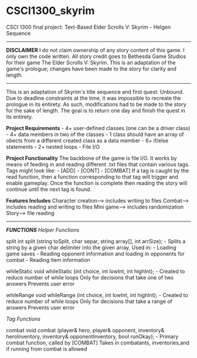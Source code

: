 # CSCI1300_skyrim
CSCI 1300 final project: Text-Based Elder Scrolls V: Skyrim - Helgen Sequence
____________________________________________________________________________________
****DISCLAIMER****
I do not claim ownership of any story content of this game. I only own the code 
written. 
All story credit goes to Bethesda Game Studios for their game The Elder Scrolls V:
Skyrim. 
This is an adaptation of the game's prologue; changes have been made to the story 
for clarity and length. 
____________________________________________________________________________________

This is an adaptation of Skyrim's title sequence and first quest: Unbound. Due to 
deadline constraints at the time, it was impossible to recreate the prologue in 
its entirety. As such, modifications had to be made to the story for the sake of 
length. The goal is to return one day and finish the quest in its entirety.

**Project Requirements**
	- 4+ user-defined classes (one can be a driver class)
	- 4+ data members in two of the classes
	- 1 class should have an array of obects from a different created class as a data 
  	  member
	- 6+ if/else statements
	- 2+ nested loops
	- File I/O

**Project Functionality**
	The backbone of the game is file I/O.
	It works by means of feeding in and reading different .txt files that contain 
	various tags. 
	Tags might look like:
		- [ADD]
		- [CONT]
		- [COMBAT]
	If a tag is caught by the read function, then a function corresponding to that
	tag will trigger and enable gameplay. Once the function is complete then reading
	the story will continue until the next tag is found.

**Features Includes**
	Character creation--> includes writing to files
	Combat--> includes reading and writing to files
	Mini game--> includes randomization
	Story--> file reading
____________________________________________________________________________________
***FUNCTIONS***
*Helper Functions*

split 
	int split (string toSplit, char separ, string array[], int arrSize);
	-
	Splits a string by a given char delimiter into the given array.
	Used in:
    - Loading game saves
    - Reading opponent information and loading in opponents for combat
    - Reading item information
  
whileStatic
	void whileStatic (int choice, int lowInt, int highInt);
	-
	Created to reduce number of while loops
	Only for decisions that take one of two answers
	Prevents user error

whileRange
	void whileRange (int choice, int lowInt, int highInt);
	-
	Created to reduce number of while loops
	Only for decisions that take a range of answers
	Prevents user error
	
*Tag Functions*

combat
	void combat (player& hero, player& opponent, inventory& heroInventory, inventory& opponentInventory, bool runOkay);
	-
	Primary combat function, called by [COMBAT]
	Takes in combatants, inventories,and if running from combat is allowed
	
	





























